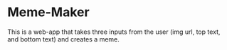 # Meme-Maker
This is a web-app that takes three inputs from the user (img url, top text, and bottom text) and creates a meme. 
